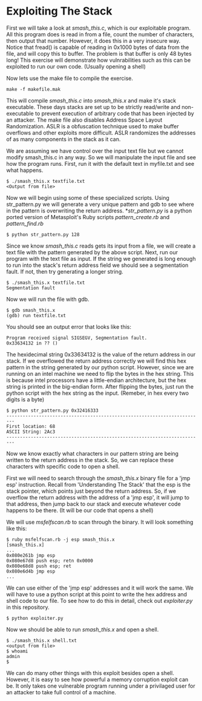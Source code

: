 Exploiting The Stack
==============

First we will take a look at *smash_this.c*, which is our exploitable program. All this program does is read in from a file, count the number of characters, then output that number. However, it does this in a very insecure way. Notice that fread() is capable of reading in 0x1000 bytes of data from the file, and will copy this to buffer. The problem is that buffer is only 48 bytes long! This exercise will demonstrate how vulnrabilities such as this can be exploited to run our own code. (Usually opening a shell) 

Now lets use the make file to compile the exercise.  

    make -f makefile.mak

This will compile *smash_this.c* into *smash_this.x* and make it's stack executable. These days stacks are set up to be strictly read/write and non-executable to prevent execution of arbitrary code that has been injected by an attacker. The make file also disables Address Space Layout Randomization. ASLR is a obfuscation technique used to make buffer overflows and other exploits more difficult. ASLR randomizes the addresses of as many components in the stack as it can.  

We are assuming we have control over the input text file but we cannot modify smash_this.c in any way. So we will manipulate the input file and see how the program runs. First, run it with the default text in myfile.txt and see what happens. 

    $ ./smash_this.x textfile.txt
    <Output from file>

Now we will begin using some of these specialized scripts. Using str_pattern.py we will generate a very unique pattern and gdb to see where in the pattern is overwriting the return address. **str_pattern.py* is a python ported version of Metasploit's Ruby scripts *pattern_create.rb* and *pattern_find.rb*

    $ python str_pattern.py 128

Since we know *smash_this.c* reads gets its input from a file, we will create a text file with the pattern generated by the above script. Next, run our program with the text file as input. If the string we generated is long enough to run into the stack's return address field we should see a segmentation fault. If not, then try generating a longer string.

    $ ./smash_this.x textfile.txt
    Segmentation fault

Now we will run the file with gdb. 

    $ gdb smash_this.x
    (gdb) run textfile.txt

You should see an output error that looks like this:

    Program received signal SIGSEGV, Segmentation fault.
    0x33634132 in ?? ()

The hexidecimal string 0x33634132 is the value of the return address in our stack. If we overflowed the return address correctly we will find this hex pattern in the string generated by our python script. However, since we are running on an intel machine we need to flip the bytes in the hex string. This is because intel processors have a little-endian architecture, but the hex string is printed in the big-endian form. After flipping the bytes, just run the python script with the hex string as the input. (Remeber, in hex every two digits is a byte)

    $ python str_pattern.py 0x32416333
    -------------------------------------------------------------------------
    First location: 68
    ASCII String: 2Ac3
    -------------------------------------------------------------------------

Now we know exactly what characters in our pattern string are being written to the return address in the stack. So, we can replace these characters with specific code to open a shell.

First we will need to search through the *smash_this.x* binary file for a 'jmp esp' instruction. Recall from 'Understanding The Stack' that the esp is the stack pointer, which points just beyond the return address. So, if we overflow the return address with the address of a 'jmp esp', it will jump to that address, then jump back to our stack and execute whatever code happens to be there. (It will be our code that opens a shell)  

We will use *msfelfscan.rb* to scan through the binary. It will look something like this:

    $ ruby msfelfscan.rb -j esp smash_this.x
    [smash_this.x]
    ...
    0x080e261b jmp esp
    0x080e67d8 push esp; retn 0x0000
    0x080e68d8 push esp; ret
    0x080e6d4b jmp esp
    ...

We can use either of the 'jmp esp' addresses and it will work the same. We will have to use a python script at this point to write the hex address and shell code to our file. To see how to do this in detail, check out *exploiter.py* in this repository.

    $ python exploiter.py

Now we should be able to run *smash_this.x* and open a shell.

    $ ./smash_this.x shell.txt
    <output from file>
    $ whoami
    admin
    $ 

We can do many other things with this exploit besides open a shell. However, it is easy to see how powerful a memory corruption exploit can be. It only takes one vulnerable program running under a privilaged user for an attacker to take full control of a machine. 
